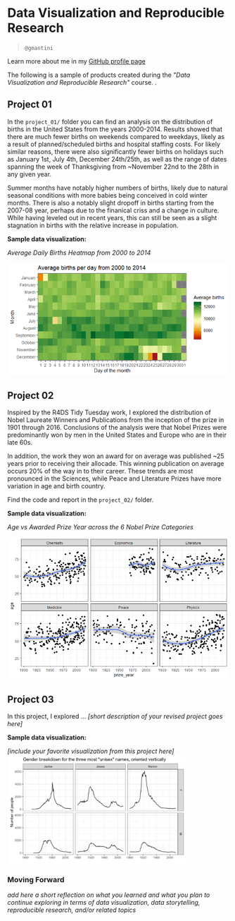 # Data Visualization and Reproducible Research

> `@gmantini`

Learn more about me in my [GitHub profile page](https://github.com/gmantini)


The following is a sample of products created during the _"Data Visualization and Reproducible Research"_ course. .




## Project 01

In the `project_01/` folder you can find an analysis on the distribution of births in the United States
from the years 2000-2014. Results showed that there are much fewer births on weekends compared to weekdays, likely as a result of planned/scheduled births and hospital staffing costs. For likely similar reasons, there were also significantly fewer births on holidays such as January 1st, July 4th, December 24th/25th, as well as the range of dates spanning the week of Thanksgiving from ~November 22nd to the 28th in any given year. 

Summer months have notably higher numbers of births, likely due to natural seasonal conditions with more babies being conceived in cold winter months. There is also a notably slight dropoff in births starting from the 2007-08 year, perhaps due to the finanical criss and a change in culture. While having leveled out in recent years, this can still be seen as a slight stagnation in births with the relative increase in population.

**Sample data visualization:** 

_Average Daily Births Heatmap from 2000 to 2014_

<img src="https://github.com/gmantini/dataviz_final_project/blob/main/figures/births_heatmap.png">




## Project 02

Inspired by the R4DS Tidy Tuesday work, I explored the distribution of Nobel Laureate Winners and Publications from the inception of the prize in 1901 through 2016. Conclusions of the analysis were that Nobel Prizes were predominantly won by men in the United States and Europe who are in their late 60s. 

In addition, the work they won an award for on average was published ~25 years prior to receiving their allocade. This winning publication on average occurs 20% of the way in to their career. These trends are most pronounced in the Sciences, while Peace and Literature Prizes have more variation in age and birth country. 

Find the code and report in the `project_02/` folder.

**Sample data visualization:** 

_Age vs Awarded Prize Year across the 6 Nobel Prize Categories_

<img src="https://github.com/gmantini/dataviz_final_project/blob/main/figures/age_vs_prize_year_scatterplot.png">


## Project 03

In this project, I explored ... _[short description of your revised project goes here]_

**Sample data visualization:** 

_[include your favorite visualization from this project here]_
<img src="https://github.com/reisanar/figs/raw/master/jackie_jessie_marion.png" width="80%" height="80%">


### Moving Forward

_add here a short reflection on what you learned and what you plan to continue exploring in terms of data visualization, data storytelling, reproducible research, and/or related topics_

